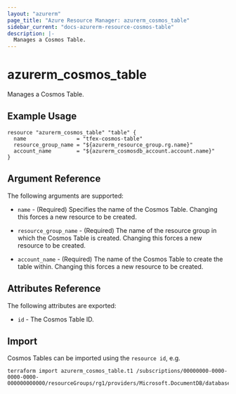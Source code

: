 ```yaml
---
layout: "azurerm"
page_title: "Azure Resource Manager: azurerm_cosmos_table"
sidebar_current: "docs-azurerm-resource-cosmos-table"
description: |-
  Manages a Cosmos Table.
---
```


# azurerm_cosmos_table

Manages a Cosmos Table.

## Example Usage

```hcl
resource "azurerm_cosmos_table" "table" {
  name                = "tfex-cosmos-table"
  resource_group_name = "${azurerm_resource_group.rg.name}"
  account_name        = "${azurerm_cosmosdb_account.account.name}"
}
```

## Argument Reference

The following arguments are supported:

* `name` - (Required) Specifies the name of the Cosmos Table. Changing this forces a new resource to be created.

* `resource_group_name` - (Required) The name of the resource group in which the Cosmos Table is created. Changing this forces a new resource to be created.

* `account_name` - (Required) The name of the Cosmos Table to create the table within. Changing this forces a new resource to be created.


## Attributes Reference

The following attributes are exported:

* `id` - The Cosmos Table ID.

## Import

Cosmos Tables can be imported using the `resource id`, e.g.

```shell
terraform import azurerm_cosmos_table.t1 /subscriptions/00000000-0000-0000-0000-000000000000/resourceGroups/rg1/providers/Microsoft.DocumentDB/databaseAccounts/account1/apis/table/tables/t1
```
